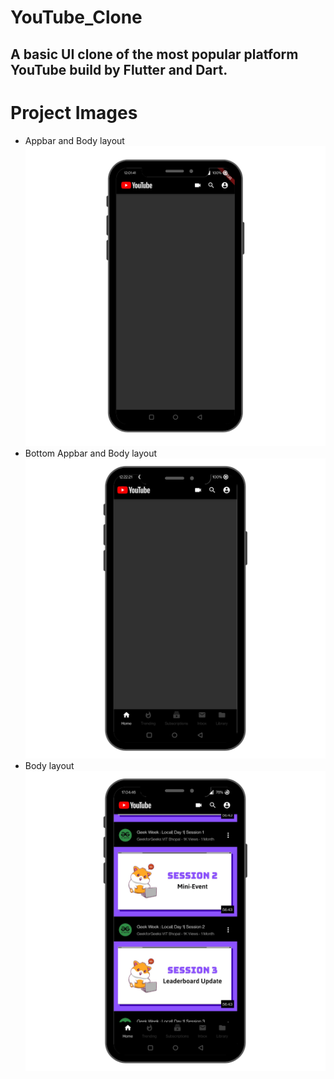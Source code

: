 # YouTube_Clone
 ## A basic UI clone of the most popular platform YouTube build by Flutter and Dart.

# Project Images

 - Appbar and Body layout
 ![](1.png)
 - Bottom Appbar and Body layout
 ![](2.png)
 - Body layout
 ![](3.png)
